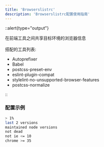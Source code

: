 ```yaml
---
title: 'Browserslistrc'
description: 'Browserslistrc配置使用指南'
---
```



::alert{type="output"}

在前端工具之间共享目标环境的浏览器信息
<br />
<br />
搭配的工具列表:
<br />

- Autoprefixer <br />
- Babel <br />
- postcss-preset-env <br />
- eslint-plugin-compat <br />
- stylelint-no-unsupported-browser-features <br />
- postcss-normalize

::



### 配置示例

```bash
> 1%
last 2 versions
maintained node versions
not dead
not ie <= 10
chrome >= 35
```
